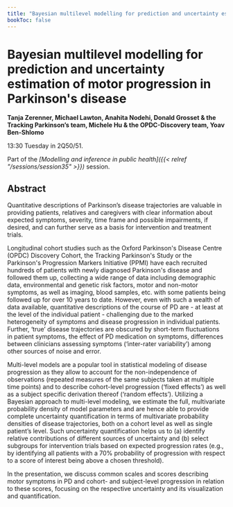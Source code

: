 ```yaml
---
title: "Bayesian multilevel modelling for prediction and uncertainty estimation of motor progression in Parkinson's disease"
bookToc: false
---
```


# Bayesian multilevel modelling for prediction and uncertainty estimation of motor progression in Parkinson's disease

**Tanja Zerenner, Michael Lawton, Anahita Nodehi, Donald Grosset & the Tracking Parkinson’s team, Michele Hu & the OPDC-Discovery team, Yoav Ben-Shlomo**

13:30 Tuesday in 2Q50/51.

Part of the *[Modelling and inference in public health]({{< relref "/sessions/session35" >}})* session.

## Abstract

Quantitative descriptions of Parkinson’s disease trajectories are valuable in providing patients, relatives and caregivers with clear information about expected symptoms, severity, time frame and possible impairments, if desired, and can further serve as a basis for intervention and treatment trials.

Longitudinal cohort studies such as the Oxford Parkinson's Disease Centre (OPDC) Discovery Cohort, the Tracking Parkinson's Study or the Parkinson's Progression Markers Initiative (PPMI) have each recruited hundreds of patients with newly diagnosed Parkinson's disease and followed them up, collecting a wide range of data including demographic data, environmental and genetic risk factors, motor and non-motor symptoms, as well as imaging, blood samples, etc. with some patients being followed up for over 10 years to date. However, even with such a wealth of data available, quantitative descriptions of the course of PD are - at least at the level of the individual patient - challenging due to the marked heterogeneity of symptoms and disease progression in individual patients. Further, ‘true’ disease trajectories are obscured by short-term fluctuations in patient symptoms, the effect of PD medication on symptoms, differences between clinicians assessing  symptoms (‘inter-rater variability’) among other sources of noise and error.

Multi-level models are a popular tool in statistical modeling of disease progression as they allow to account for the non-independence of observations (repeated measures of the same subjects taken at multiple time points) and to describe cohort-level progression (‘fixed effects’) as well as a subject specific derivation thereof (‘random effects’). Utilizing a Bayesian approach to multi-level modeling, we estimate the full, multivariate probability density of model parameters and are hence able to provide complete uncertainty quantification in terms of multivariate probability densities of disease trajectories, both on a cohort level as well as single patient’s level. Such uncertainty quantification helps us to (a) identify relative contributions of different sources of uncertainty and (b) select subgroups for intervention trials based on expected progression rates (e.g., by identifying all patients with a 70% probability of progression with respect to a score of interest being above a chosen threshold).

In the presentation, we discuss common scales and scores describing motor symptoms in PD and cohort- and subject-level progression in relation to these scores, focusing on the respective uncertainty and its visualization and quantification.


